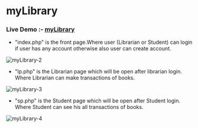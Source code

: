 # myLibrary

<h3>Live Demo :- <a href="https://mylibrary3.herokuapp.com/index.php">myLibrary</a></h3>

- "index.php" is the front page.Where user (Librarian or Student) can login if user has any account otherwise also user can create account. 

![myLibrary-2](https://user-images.githubusercontent.com/69786385/110113140-ae8fce00-7dd8-11eb-99cd-79e9f81b3438.JPG)

- "lp.php" is the Librarian page which will be open after librarian login. Where Librarian can make transactions of books.

![myLibrary-3](https://user-images.githubusercontent.com/69786385/110113147-b3ed1880-7dd8-11eb-9313-de7c53544ad2.JPG)

- "sp.php" is the Student page which will be open after Student login. Where Student can see his  all transactions of books.

![myLibrary-4](https://user-images.githubusercontent.com/69786385/110113163-b64f7280-7dd8-11eb-9564-c7dcb4369ef1.JPG)
